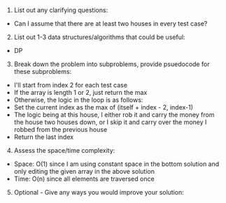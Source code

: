 1. List out any clarifying questions:
- Can I assume that there are at least two houses in every test case?

2. List out 1-3 data structures/algorithms that could be useful:
- DP

3. Break down the problem into subproblems, provide psuedocode for these subproblems:
- I'll start from index 2 for each test case
- If the array is length 1 or 2, just return the max 
- Otherwise, the logic in the loop is as follows:
- Set the current index as the max of (itself + index - 2, index-1)
- The logic being at this house, I either rob it and carry the money from the house two houses down, or I skip it and carry over the money I robbed from the previous house
- Return the last index

4. Assess the space/time complexity:
- Space: O(1) since I am using constant space in the bottom solution and only editing the given array in the above solution 
- Time: O(n) since all elements are traversed once

5. Optional - Give any ways you would improve your solution: